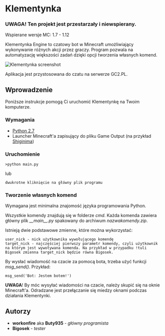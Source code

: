 # Klementynka

### UWAGA! Ten projekt jest przestarzały i niewspierany.

Wspierane wersje MC: 1.7 - 1.12

Klementynka Engine to czatowy bot w Minecraft umożliwiający wykonywanie różnych akcji przez graczy.
Program pozwala na automatyzację większości zadań dzięki opcji tworzenia własnych komend.

![Klementynka screenshot](https://i.imgur.com/NlC0ab5.png)

Aplikacja jest przystosowana do czatu na serwerze GC2.PL.

## Wprowadzenie

Poniższe instrukcje pomogą Ci uruchomić Klementynkę na Twoim komputerze.

### Wymagania

* [Python 2.7](http://python.org)
* Launcher Minecraft'a zapisujący do pliku Game Output (na przykład [Shiginima](https://teamshiginima.com/update/3100.php))

### Uruchomienie

```
>python main.py
```
lub
```
dwukrotne kliknięcie na główny plik programu
```

### Tworzenie własnych komend

Wymagana jest minimalna znajomość języka programowania Python.

Wszystkie komendy znajdują się w folderze *cmd*. Każda komenda zawiera główny plik *\_\_main\_\_.py* spakowany do archiwum *nazwakomendy.zip*.

Istnieją dwie podstawowe zmienne, które można wykorzystać:

```
user_nick - nick użytkownika wywołującego komendę
target_nick - najczęściej pierwszy parametr komendy, czyli użytkownik na którym jest wywoływana komenda. Na przykład w przypadku !tuli Bigosek zmienna target_nick będzie równa Bigosek.
```

By wysłać wiadomość na czacie za pomocą bota, trzeba użyć funkcji *msg_send()*. Przykład:
```
msg_send('Bot: Jestem botem!')
```

**UWAGA**!
By móc wysyłać wiadomości na czacie, należy skupić się na oknie Minecraft'a. Odradzane jest przełączanie się miedzy oknami podczas działania Klementynki.

## Autorzy

* **workonfire** aka **Buty935** - *główny programista*
* **Bigosek** - *tester*
